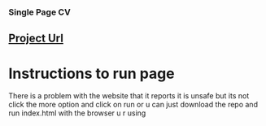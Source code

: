 ### Single Page CV
<h2><a href="https://huzaifaakhtar2.github.io/single-page-cv/">Project Url</a></h2>


<h1>Instructions to run page</h1>
There is a problem with the website that it reports it is unsafe but its not click the more option and click on run or u can just download the repo and run index.html with the browser u r using
